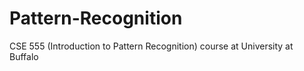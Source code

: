 # Pattern-Recognition
CSE 555 (Introduction to Pattern Recognition) course at University at Buffalo
